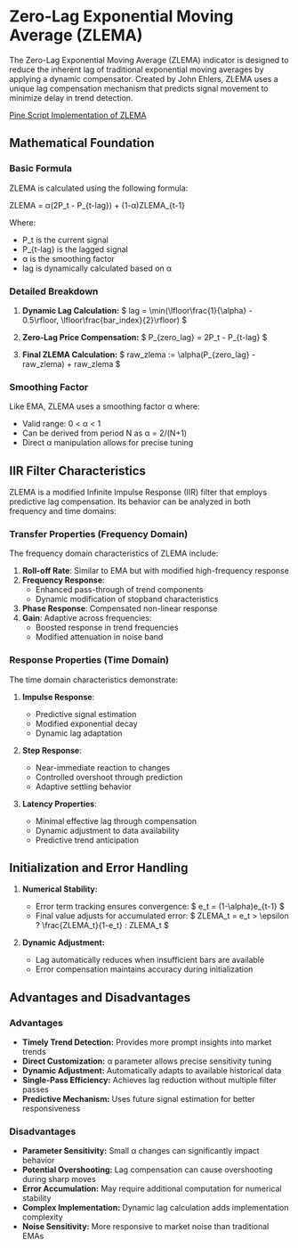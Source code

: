 # Zero-Lag Exponential Moving Average (ZLEMA)

The Zero-Lag Exponential Moving Average (ZLEMA) indicator is designed to reduce the inherent lag of traditional exponential moving averages by applying a dynamic compensator. Created by John Ehlers, ZLEMA uses a unique lag compensation mechanism that predicts signal movement to minimize delay in trend detection.

[Pine Script Implementation of ZLEMA](https://github.com/mihakralj/pinescript/blob/main/indicators/trends/zlema.pine)

## Mathematical Foundation

### Basic Formula

ZLEMA is calculated using the following formula:

ZLEMA = α(2P_t - P_{t-lag}) + (1-α)ZLEMA_{t-1}

Where:
- P_t is the current signal
- P_{t-lag} is the lagged signal
- α is the smoothing factor
- lag is dynamically calculated based on α

### Detailed Breakdown

1. **Dynamic Lag Calculation:**
   $ lag = \min(\lfloor\frac{1}{\alpha} - 0.5\rfloor, \lfloor\frac{bar\_index}{2}\rfloor) $

2. **Zero-Lag Price Compensation:**
   $ P_{zero\_lag} = 2P_t - P_{t-lag} $

3. **Final ZLEMA Calculation:**
   $ raw\_zlema := \alpha(P_{zero\_lag} - raw\_zlema) + raw\_zlema $

### Smoothing Factor

Like EMA, ZLEMA uses a smoothing factor α where:
- Valid range: 0 < α < 1
- Can be derived from period N as α = 2/(N+1)
- Direct α manipulation allows for precise tuning

## IIR Filter Characteristics

ZLEMA is a modified Infinite Impulse Response (IIR) filter that employs predictive lag compensation. Its behavior can be analyzed in both frequency and time domains:

### Transfer Properties (Frequency Domain)

The frequency domain characteristics of ZLEMA include:
1. **Roll-off Rate**: Similar to EMA but with modified high-frequency response
2. **Frequency Response**:
   - Enhanced pass-through of trend components
   - Dynamic modification of stopband characteristics
3. **Phase Response**: Compensated non-linear response
4. **Gain**: Adaptive across frequencies:
   - Boosted response in trend frequencies
   - Modified attenuation in noise band

### Response Properties (Time Domain)

The time domain characteristics demonstrate:
1. **Impulse Response**:
   - Predictive signal estimation
   - Modified exponential decay
   - Dynamic lag adaptation

2. **Step Response**:
   - Near-immediate reaction to changes
   - Controlled overshoot through prediction
   - Adaptive settling behavior

3. **Latency Properties**:
   - Minimal effective lag through compensation
   - Dynamic adjustment to data availability
   - Predictive trend anticipation

## Initialization and Error Handling

1. **Numerical Stability:**
   - Error term tracking ensures convergence:
   $ e_t = (1-\alpha)e_{t-1} $
   - Final value adjusts for accumulated error:
   $ ZLEMA_t = e_t > \epsilon ? \frac{ZLEMA_t}{1-e_t} : ZLEMA_t $

2. **Dynamic Adjustment:**
   - Lag automatically reduces when insufficient bars are available
   - Error compensation maintains accuracy during initialization

## Advantages and Disadvantages

### Advantages

- **Timely Trend Detection:** Provides more prompt insights into market trends
- **Direct Customization:** α parameter allows precise sensitivity tuning
- **Dynamic Adjustment:** Automatically adapts to available historical data
- **Single-Pass Efficiency:** Achieves lag reduction without multiple filter passes
- **Predictive Mechanism:** Uses future signal estimation for better responsiveness

### Disadvantages

- **Parameter Sensitivity:** Small α changes can significantly impact behavior
- **Potential Overshooting:** Lag compensation can cause overshooting during sharp moves
- **Error Accumulation:** May require additional computation for numerical stability
- **Complex Implementation:** Dynamic lag calculation adds implementation complexity
- **Noise Sensitivity:** More responsive to market noise than traditional EMAs
